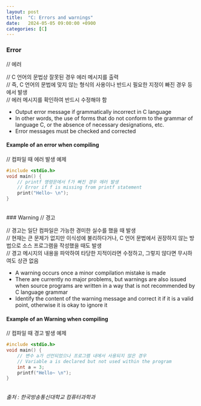 ```yaml
---
layout: post
title:  "C: Errors and warnings"
date:   2024-05-05 09:00:00 +0900
categories: [C]
---
```


### Error   
// 에러   
   
// C 언어의 문법상 잘못된 경우 에러 메시지를 출력   
// 즉, C 언어의 문법에 맞지 않는 형식의 사용이나 반드시 필요한 지정이 빠진 경우 등에서 발생   
// 에러 메시지를 확인하여 반드시 수정해야 함   
- Output error message if grammatically incorrect in C language   
- In other words, the use of forms that do not conform to the grammar of language C, or the absence of necessary designations, etc.   
- Error messages must be checked and corrected   
   
#### Example of an error when compiling   
// 컴파일 때 에러 발생 예제   
   
```c
#include <stdio.h>
void main() {
    // printf 명령문에서 f가 빠진 경우 에러 발생
    // Error if f is missing from printf statement
    print("Hello~ \n");
}
```
   
<br />
### Warning   
// 경고   
   
// 경고는 일단 컴파일은 가능한 경미한 실수를 했을 때 발생   
// 현재는 큰 문제가 없지만 이식성에 불리하다거나, C 언어 문법에서 권장하지 않는 방법으로 소스 프로그램을 작성했을 때도 발생   
// 경고 메시지의 내용을 파악하여 타당한 지적이라면 수정하고, 그렇지 않다면 무시하여도 상관 없음   
- A warning occurs once a minor compilation mistake is made   
- There are currently no major problems, but warnings are also issued when source programs are written in a way that is not recommended by C language grammar   
- Identify the content of the warning message and correct it if it is a valid point, otherwise it is okay to ignore it   
   
#### Example of an Warning when compiling   
// 컴파일 때 경고 발생 예제   
   
```c
#include <stdio.h>
void main() {
    // 변수 a가 선언되었으나 프로그램 내에서 사용되지 않은 경우
    // Variable a is declared but not used within the program
    int a = 3;
    printf("Hello~ \n");
}
```
   
<br />
<cite>출처 : 한국방송통신대학교 컴퓨터과학과</cite>
